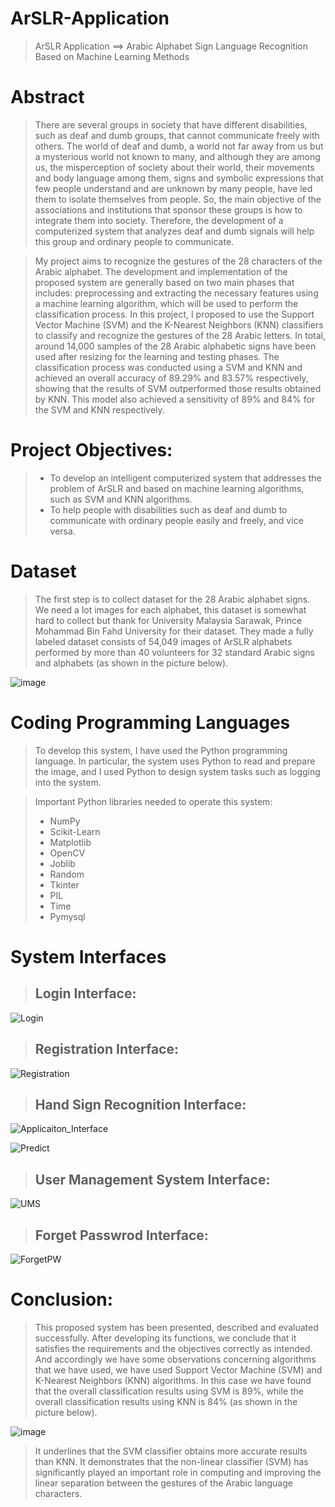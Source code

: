 # ArSLR-Application
> ArSLR Application  ==>  Arabic Alphabet Sign Language Recognition Based on Machine Learning Methods

# Abstract

> There are several groups in society that have different disabilities, such as deaf and dumb groups, that cannot communicate freely with others. The world of deaf and dumb, a world not far away from us but a mysterious world not known to many, and although they are among us, the misperception of society about their world, their movements and body language among them, signs and symbolic expressions that few people understand and are unknown by many people, have led them to isolate themselves from people. So, the main objective of the associations and institutions that sponsor these groups is how to integrate them into society. Therefore, the development of a computerized system that analyzes deaf and dumb signals will help this group and ordinary people to communicate.

> My project aims to recognize the gestures of the 28 characters of the Arabic alphabet. The development and implementation of the proposed system are generally based on two main phases that includes: preprocessing and extracting the necessary features using a machine learning algorithm, which will be used to perform the classification process. In this project, I proposed to use the Support Vector Machine (SVM) and the K-Nearest Neighbors (KNN) classifiers to classify and recognize the gestures of the 28 Arabic letters.
In total, around 14,000 samples of the 28 Arabic alphabetic signs have been used after resizing for the learning and testing phases. The classification process was conducted using a SVM and KNN and achieved an overall accuracy of 89.29% and 83.57% respectively, showing that the results of SVM outperformed those results obtained by KNN. This model also achieved a sensitivity of 89% and 84% for the SVM and KNN respectively.

# Project Objectives:
> - To develop an intelligent computerized system that addresses the problem of ArSLR and based on machine learning algorithms, such as SVM and KNN algorithms.
> - To help people with disabilities such as deaf and dumb to communicate with ordinary people easily and freely, and vice versa.

# Dataset
> The first step is to collect dataset for the 28 Arabic alphabet signs. We need a lot images for each alphabet, this dataset is somewhat hard to collect but thank for University Malaysia Sarawak, Prince Mohammad Bin Fahd University for their dataset. They made a fully labeled dataset consists of 54,049 images of ArSLR alphabets performed by more than 40 volunteers for 32 standard Arabic signs and alphabets (as shown in the picture below).

![image](https://user-images.githubusercontent.com/65462055/169630880-592dc17a-84fb-4d86-8f01-7449dbe24908.png)

# Coding Programming Languages

> To develop this system, I have used the Python programming language. In particular, the system uses Python to read and prepare the image, and I used Python to design system tasks such as logging into the system.

> Important Python libraries needed to operate this system:
> - NumPy
> - Scikit-Learn
> - Matplotlib
> - OpenCV
> - Joblib
> - Random
> - Tkinter
> - PIL
> - Time
> - Pymysql

# System Interfaces

> ## Login Interface:

![Login](https://user-images.githubusercontent.com/65462055/169636082-267f3e6f-92cd-4117-bd26-0291dcdaa20a.png)

> ## Registration Interface:

![Registration](https://user-images.githubusercontent.com/65462055/169636111-7744c23d-327d-4efd-a2ed-6139edc92a7e.png)

> ## Hand Sign Recognition Interface:

![Applicaiton_Interface](https://user-images.githubusercontent.com/65462055/169636173-155ac464-3ae4-4560-8b70-4142382837eb.png)

![Predict](https://user-images.githubusercontent.com/65462055/169636175-78b18bc6-3fad-4696-8fba-cb0772f5d802.png)

> ## User Management System Interface:

![UMS](https://user-images.githubusercontent.com/65462055/169636218-8d7e5ff4-91a8-46ba-9b3d-6ac1de95dc9e.png)

> ## Forget Passwrod Interface:

![ForgetPW](https://user-images.githubusercontent.com/65462055/169636260-e9fae786-6fd6-4776-ba5c-425f4291ca59.png)

# Conclusion:

> This proposed system has been presented, described and evaluated successfully. After developing its functions, we conclude that it satisfies the requirements and the objectives correctly as intended. And accordingly we have some observations concerning algorithms that we have used, we have used Support Vector Machine (SVM) and K-Nearest Neighbors (KNN) algorithms. In this case we have found that the overall classification results using SVM is 89%, while the overall classification results using KNN is 84% (as shown in the picture below).

![image](https://user-images.githubusercontent.com/65462055/169636394-c07a4965-0954-4731-9b90-3387ebf95ff0.png)

> It underlines that the SVM classifier obtains more accurate results than KNN. It demonstrates that the non-linear classifier (SVM) has significantly played an important role in computing and improving the linear separation between the gestures of the Arabic language characters. 



